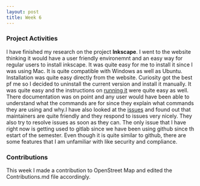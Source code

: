 ```yaml
---
layout: post
title: Week 6
---
```


### Project Activities
I have finished my research on the project **Inkscape**. I went to the website thinking it would have a user friendly environemnt and an easy way for regular users to install inkscape. It was quite easy for me to install it since I was using Mac. It is quite compatible with Windows as well as Ubuntu. Installation was quite easy directly from the website. Curiosity got the best pf me so I decided to uninstall the current version and install it manually. It was quite easy and the instructions on [running it](https://gitlab.com/inkscape/inkscape-web) were quite easy as well. There documentation was on point and any user would have been able to understand what the commands are for since they explain what commands they are using and why.I have also looked at the [issues](https://gitlab.com/inkscape/inkscape-web/-/issues?scope=all&utf8=%E2%9C%93&state=closed) and found out that maintainers are quite friendly and they respond to issues very nicely. They also try to resolve issues as soon as they can. The only issue that I have right now is getting used to gitlab since we have been using github since th estart of the semester. Even though it is quite similar to github, there are some features that I am unfamiliar with like security and compliance.

### Contributions
This week I made a contribution to OpenStreet Map and edited the Contributions.md file accordingly.
